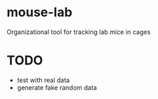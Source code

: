 # mouse-lab
Organizational tool for tracking lab mice in cages

# TODO
- test with real data
- generate fake random data